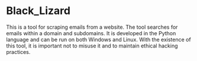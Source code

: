 # Black_Lizard

This is a tool for scraping emails from a website. The tool searches for emails within a domain and subdomains. It is developed in the Python language and can be run on both Windows and Linux. With the existence of this tool, it is important not to misuse it and to maintain ethical hacking practices.
